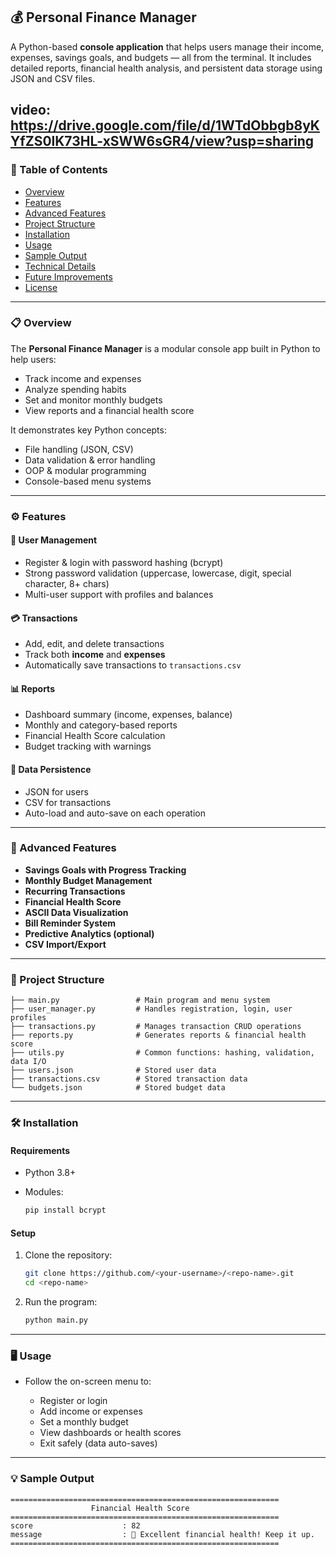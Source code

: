 
## 💰 Personal Finance Manager

A Python-based **console application** that helps users manage their income, expenses, savings goals, and budgets — all from the terminal.
It includes detailed reports, financial health analysis, and persistent data storage using JSON and CSV files.

video:
https://drive.google.com/file/d/1WTdObbgb8yKYfZS0lK73HL-xSWW6sGR4/view?usp=sharing
---

### 🧭 Table of Contents

* [Overview](#overview)
* [Features](#features)
* [Advanced Features](#advanced-features)
* [Project Structure](#project-structure)
* [Installation](#installation)
* [Usage](#usage)
* [Sample Output](#sample-output)
* [Technical Details](#technical-details)
* [Future Improvements](#future-improvements)
* [License](#license)

---

### 📋 Overview

The **Personal Finance Manager** is a modular console app built in Python to help users:

* Track income and expenses
* Analyze spending habits
* Set and monitor monthly budgets
* View reports and a financial health score

It demonstrates key Python concepts:

* File handling (JSON, CSV)
* Data validation & error handling
* OOP & modular programming
* Console-based menu systems

---

### ⚙️ Features

#### 👤 User Management

* Register & login with password hashing (bcrypt)
* Strong password validation (uppercase, lowercase, digit, special character, 8+ chars)
* Multi-user support with profiles and balances

#### 💳 Transactions

* Add, edit, and delete transactions
* Track both **income** and **expenses**
* Automatically save transactions to `transactions.csv`

#### 📊 Reports

* Dashboard summary (income, expenses, balance)
* Monthly and category-based reports
* Financial Health Score calculation
* Budget tracking with warnings

#### 💾 Data Persistence

* JSON for users
* CSV for transactions
* Auto-load and auto-save on each operation

---

### 🌟 Advanced Features

* **Savings Goals with Progress Tracking**
* **Monthly Budget Management**
* **Recurring Transactions**
* **Financial Health Score**
* **ASCII Data Visualization**
* **Bill Reminder System**
* **Predictive Analytics (optional)**
* **CSV Import/Export**

---

### 🧩 Project Structure

```
├── main.py                 # Main program and menu system
├── user_manager.py         # Handles registration, login, user profiles
├── transactions.py         # Manages transaction CRUD operations
├── reports.py              # Generates reports & financial health score
├── utils.py                # Common functions: hashing, validation, data I/O
├── users.json              # Stored user data
├── transactions.csv        # Stored transaction data
└── budgets.json            # Stored budget data
```

---

### 🛠️ Installation

#### Requirements

* Python 3.8+
* Modules:

  ```bash
  pip install bcrypt
  ```

#### Setup

1. Clone the repository:

   ```bash
   git clone https://github.com/<your-username>/<repo-name>.git
   cd <repo-name>
   ```
2. Run the program:

   ```bash
   python main.py
   ```

---

### 🖥️ Usage

* Follow the on-screen menu to:

  * Register or login
  * Add income or expenses
  * Set a monthly budget
  * View dashboards or health scores
  * Exit safely (data auto-saves)

---

### 💡 Sample Output

```
============================================================
                  Financial Health Score
============================================================
score                    : 82
message                  : 💚 Excellent financial health! Keep it up.
============================================================

